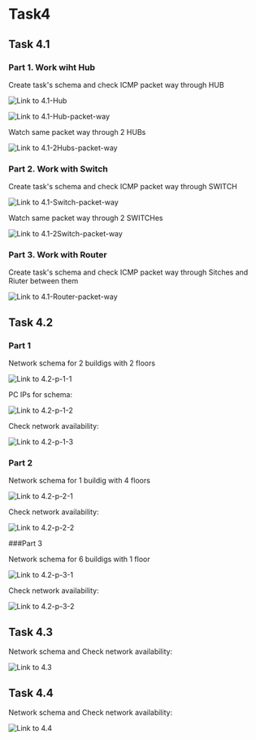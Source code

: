 # Task4

## Task 4.1 

### Part 1. Work wiht Hub

Create task's schema and check ICMP packet way through HUB

![Link to 4.1-Hub](task4.1/task4.1p1-1.jpg)

![Link to 4.1-Hub-packet-way](task4.1/task4.1p1-2.jpg)

Watch same packet way through 2 HUBs

![Link to 4.1-2Hubs-packet-way](task4.1/task4.1p1-3.jpg)

### Part 2. Work with Switch

Create task's schema and check ICMP packet way through SWITCH

![Link to 4.1-Switch-packet-way](task4.1/task4.1p1-4.jpg)

Watch same packet way through 2 SWITCHes 

![Link to 4.1-2Switch-packet-way](task4.1/task4.1p17.jpg)

### Part 3. Work with Router

Create task's schema and check ICMP packet way through Sitches and Riuter between them 

![Link to 4.1-Router-packet-way](task4.1/task4.1p22.jpg)


## Task 4.2

### Part 1

Network schema  for 2 buildigs with 2 floors

![Link to 4.2-p-1-1](task4.2/task4.2p1-1.jpg)

PC IPs for schema:

![Link to 4.2-p-1-2](task4.2/task4.2p1-2.jpg)

Check network availability:

![Link to 4.2-p-1-3](task4.2/task4.2p1-3.jpg)

### Part 2

Network schema  for 1 buildig with 4 floors

![Link to 4.2-p-2-1](task4.2/task4.2p2-1.jpg)

Check network availability:

![Link to 4.2-p-2-2](task4.2/task4.2p2-2.jpg)

###Part 3

Network schema  for 6 buildigs with 1 floor

![Link to 4.2-p-3-1](task4.2/task4.2p3-1.jpg)

Check network availability:

![Link to 4.2-p-3-2](task4.2/task4.2p3-2.jpg)

## Task 4.3

Network schema  and Check network availability:

![Link to 4.3](task4.3/task4.3.jpg)

## Task 4.4

Network schema  and Check network availability:

![Link to 4.4](task4.4/task4.4.jpg)

